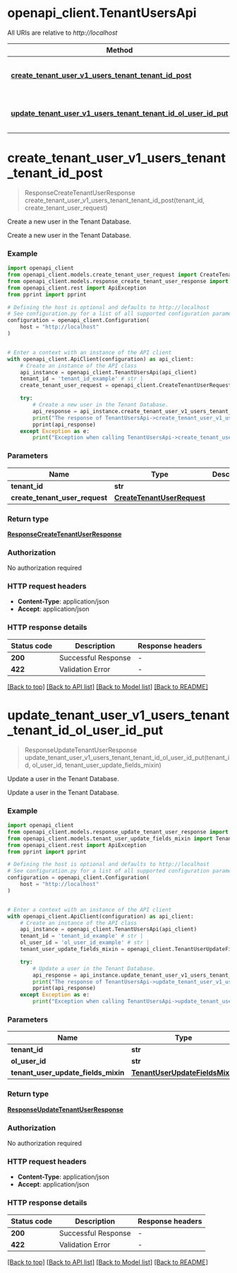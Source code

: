 # openapi_client.TenantUsersApi

All URIs are relative to *http://localhost*

Method | HTTP request | Description
------------- | ------------- | -------------
[**create_tenant_user_v1_users_tenant_tenant_id_post**](TenantUsersApi.md#create_tenant_user_v1_users_tenant_tenant_id_post) | **POST** /v1/users/tenant/{tenant_id} | Create a new user in the Tenant Database.
[**update_tenant_user_v1_users_tenant_tenant_id_ol_user_id_put**](TenantUsersApi.md#update_tenant_user_v1_users_tenant_tenant_id_ol_user_id_put) | **PUT** /v1/users/tenant/{tenant_id}/{ol_user_id} | Update a user in the Tenant Database.


# **create_tenant_user_v1_users_tenant_tenant_id_post**
> ResponseCreateTenantUserResponse create_tenant_user_v1_users_tenant_tenant_id_post(tenant_id, create_tenant_user_request)

Create a new user in the Tenant Database.

Create a new user in the Tenant Database.

### Example


```python
import openapi_client
from openapi_client.models.create_tenant_user_request import CreateTenantUserRequest
from openapi_client.models.response_create_tenant_user_response import ResponseCreateTenantUserResponse
from openapi_client.rest import ApiException
from pprint import pprint

# Defining the host is optional and defaults to http://localhost
# See configuration.py for a list of all supported configuration parameters.
configuration = openapi_client.Configuration(
    host = "http://localhost"
)


# Enter a context with an instance of the API client
with openapi_client.ApiClient(configuration) as api_client:
    # Create an instance of the API class
    api_instance = openapi_client.TenantUsersApi(api_client)
    tenant_id = 'tenant_id_example' # str | 
    create_tenant_user_request = openapi_client.CreateTenantUserRequest() # CreateTenantUserRequest | 

    try:
        # Create a new user in the Tenant Database.
        api_response = api_instance.create_tenant_user_v1_users_tenant_tenant_id_post(tenant_id, create_tenant_user_request)
        print("The response of TenantUsersApi->create_tenant_user_v1_users_tenant_tenant_id_post:\n")
        pprint(api_response)
    except Exception as e:
        print("Exception when calling TenantUsersApi->create_tenant_user_v1_users_tenant_tenant_id_post: %s\n" % e)
```



### Parameters


Name | Type | Description  | Notes
------------- | ------------- | ------------- | -------------
 **tenant_id** | **str**|  | 
 **create_tenant_user_request** | [**CreateTenantUserRequest**](CreateTenantUserRequest.md)|  | 

### Return type

[**ResponseCreateTenantUserResponse**](ResponseCreateTenantUserResponse.md)

### Authorization

No authorization required

### HTTP request headers

 - **Content-Type**: application/json
 - **Accept**: application/json

### HTTP response details

| Status code | Description | Response headers |
|-------------|-------------|------------------|
**200** | Successful Response |  -  |
**422** | Validation Error |  -  |

[[Back to top]](#) [[Back to API list]](../README.md#documentation-for-api-endpoints) [[Back to Model list]](../README.md#documentation-for-models) [[Back to README]](../README.md)

# **update_tenant_user_v1_users_tenant_tenant_id_ol_user_id_put**
> ResponseUpdateTenantUserResponse update_tenant_user_v1_users_tenant_tenant_id_ol_user_id_put(tenant_id, ol_user_id, tenant_user_update_fields_mixin)

Update a user in the Tenant Database.

Update a user in the Tenant Database.

### Example


```python
import openapi_client
from openapi_client.models.response_update_tenant_user_response import ResponseUpdateTenantUserResponse
from openapi_client.models.tenant_user_update_fields_mixin import TenantUserUpdateFieldsMixin
from openapi_client.rest import ApiException
from pprint import pprint

# Defining the host is optional and defaults to http://localhost
# See configuration.py for a list of all supported configuration parameters.
configuration = openapi_client.Configuration(
    host = "http://localhost"
)


# Enter a context with an instance of the API client
with openapi_client.ApiClient(configuration) as api_client:
    # Create an instance of the API class
    api_instance = openapi_client.TenantUsersApi(api_client)
    tenant_id = 'tenant_id_example' # str | 
    ol_user_id = 'ol_user_id_example' # str | 
    tenant_user_update_fields_mixin = openapi_client.TenantUserUpdateFieldsMixin() # TenantUserUpdateFieldsMixin | 

    try:
        # Update a user in the Tenant Database.
        api_response = api_instance.update_tenant_user_v1_users_tenant_tenant_id_ol_user_id_put(tenant_id, ol_user_id, tenant_user_update_fields_mixin)
        print("The response of TenantUsersApi->update_tenant_user_v1_users_tenant_tenant_id_ol_user_id_put:\n")
        pprint(api_response)
    except Exception as e:
        print("Exception when calling TenantUsersApi->update_tenant_user_v1_users_tenant_tenant_id_ol_user_id_put: %s\n" % e)
```



### Parameters


Name | Type | Description  | Notes
------------- | ------------- | ------------- | -------------
 **tenant_id** | **str**|  | 
 **ol_user_id** | **str**|  | 
 **tenant_user_update_fields_mixin** | [**TenantUserUpdateFieldsMixin**](TenantUserUpdateFieldsMixin.md)|  | 

### Return type

[**ResponseUpdateTenantUserResponse**](ResponseUpdateTenantUserResponse.md)

### Authorization

No authorization required

### HTTP request headers

 - **Content-Type**: application/json
 - **Accept**: application/json

### HTTP response details

| Status code | Description | Response headers |
|-------------|-------------|------------------|
**200** | Successful Response |  -  |
**422** | Validation Error |  -  |

[[Back to top]](#) [[Back to API list]](../README.md#documentation-for-api-endpoints) [[Back to Model list]](../README.md#documentation-for-models) [[Back to README]](../README.md)

